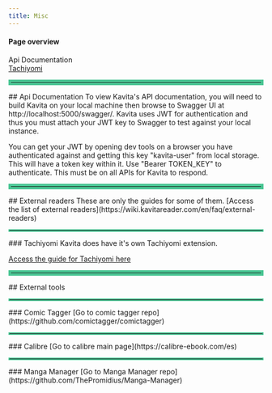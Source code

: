 ```yaml
---
title: Misc
---
```


#### Page overview
Api Documentation<br/>
[Tachiyomi](./tachiyomi)<br/>

<hr style="border:5px solid #4ac694"> </hr>
## Api Documentation
To view Kavita's API documentation, you will need to build Kavita on your local machine then browse to Swagger UI at http://localhost:5000/swagger/. Kavita uses JWT for authentication and thus you must attach your JWT key to Swagger to test against your local instance.

You can get your JWT by opening dev tools on a browser you have authenticated against and getting this key "kavita-user" from local storage. This will have a token key within it. Use "Bearer TOKEN_KEY" to authenticate. This must be on all APIs for Kavita to respond.

<hr style="border:5px solid #4ac694"> </hr>
## External readers
These are only the guides for some of them. 
[Access the list of external readers](https://wiki.kavitareader.com/en/faq/external-readers)

<hr style="border:2px solid #4ac694"> </hr>
### Tachiyomi
Kavita does have it's own Tachiyomi extension. 

[Access the guide for Tachiyomi here](./tachiyomi)

<hr style="border:5px solid #4ac694"> </hr>
## External tools

<hr style="border:2px solid #4ac694"> </hr>
### Comic Tagger
[Go to comic tagger repo](https://github.com/comictagger/comictagger)

<hr style="border:2px solid #4ac694"> </hr>
### Calibre
[Go to calibre main page](https://calibre-ebook.com/es)

<hr style="border:2px solid #4ac694"> </hr>
### Manga Manager
[Go to Manga Manager repo](https://github.com/ThePromidius/Manga-Manager)